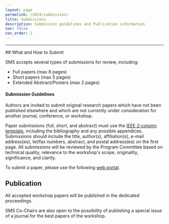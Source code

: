 ```yaml
---
layout: page
permalink: /2024/submission/
title: Submissions
description: Submission guidelines and Publication information
nav: false
nav_order: 2
---
```

<hr>
## What and How to Submit 

SMS accepts several types of submissions for review, including:

- Full papers (max 8 pages)
- Short papers (max 5 pages)
- Extended Abstract/Posters (max 2 pages)


#### Submission Guidelines

Authors are invited to submit original research papers which have not been published elsewhere and which are not currently under consideration for another journal, conference, or workshop.

Paper submissions (full, short, and abstract) must use the <a href="http://www.ieee.org/web/publications/pubservices/confpub/AuthorTools/conferenceTemplates.html">IEEE 2-column template</a>, including the bibliography and any possible appendices.
Submissions should include the title, author(s), affiliation(s), e-mail address(es), tel/fax numbers, abstract, and postal address(es) on the first page.
All submissions will be reviewed by the Program Committee based on technical quality, relevance to the workshop's scope, originality, significance, and clarity. 

To submit a paper, please use the following <a href="https://easychair.org/conferences/?conf=sms24">web portal</a>.


## Publication
All accepted workshop papers will be published in the dedicated proceedings.

SMS Co-Chairs are also open to the possibility of publishing a special issue of a journal for the best papers of the workshop.
